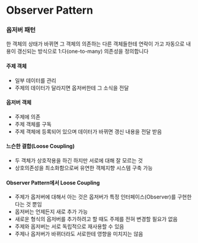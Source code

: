 Observer Pattern
================
### 옵저버 패턴
한 객체의 상태가 바뀌면 그 객체의 의존하는 다른 객체들한테 연락이 가고 자동으로 내용이 갱신되는 방식으로
1:다(one-to-many) 의존성을 정의합니다

#### 주제 객체
- 일부 데이터를 관리
- 주제의 데이터가 달라지면 옵저버한테 그 소식을 전달

#### 옵저버 객체
- 주제에 의존
- 주제 객체를 구독
- 주제 객체에 등록되어 있으며 데이터가 바뀌면 갱신 내용을 전달 받음

#### 느슨한 결합(Loose Coupling)
- 두 객체가 상호작용을 하긴 하지만 서로에 대해 잘 모르는 것
- 상호의존성을 최소화함으로써 유연한 객체지향 시스템 구축 가능

#### Observer Pattern에서 Loose Coupling
- 주제가 옵저버에 대해서 아는 것은 옵저버가 특정 인터페이스(Observer)를 구현한다는 것 뿐임
- 옵저버는 언제든지 새로 추가 가능
- 새로운 형식의 옵저버를 추가하려고 할 때도 주제를 전혀 변경할 필요가 없음
- 주제와 옵저버는 서로 독립적으로 재사용할 수 있음
- 주제나 옵저버가 바뀌더라도 서로한테 영향을 미치지는 않음

